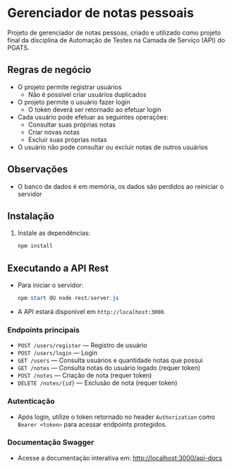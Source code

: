# Gerenciador de notas pessoais

Projeto de gerenciador de notas pessoas, criado e utilizado como projeto final da disciplina de Automação de Testes na Camada de Serviço (API) do PGATS.

## Regras de negócio

- O projeto permite registrar usuários
  - Não é possível criar usuários duplicados
- O projeto permite o usuário fazer login
  - O token deverá ser retornado ao efetuar login
- Cada usuário pode efetuar as seguintes operações:
  - Consultar suas próprias notas
  - Criar novas notas
  - Excluir suas próprias notas
- O usuário não pode consultar ou excluir notas de outros usuários

## Observações

- O banco de dados é em memória, os dados são perdidos ao reiniciar o servidor

## Instalação

1. Instale as dependências:
   ```powershell
   npm install 
   ```

## Executando a API Rest

- Para iniciar o servidor:
  ```powershell
  npm start OU node rest/server.js
  ```
- A API estará disponível em `http://localhost:3000`.

### Endpoints principais

- `POST /users/register` — Registro de usuário
- `POST /users/login` — Login
- `GET /users` — Consulta usuários e quantidade notas que possui
- `GET /notes` — Consulta notas do usuário logado (requer token)
- `POST /notes` — Criação de nota (requer token)
- `DELETE /notes/{id}` — Exclusão de nota (requer token)

### Autenticação

- Após login, utilize o token retornado no header `Authorization` como `Bearer <token>` para acessar endpoints protegidos.

### Documentação Swagger

- Acesse a documentação interativa em: [http://localhost:3000/api-docs](http://localhost:3000/api-docs)
